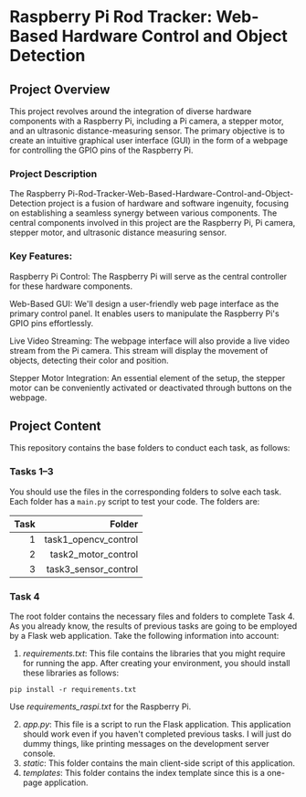 # Raspberry Pi Rod Tracker: Web-Based Hardware Control and Object Detection

## Project Overview
This project revolves around the integration of diverse hardware components with a Raspberry Pi, including a Pi camera, a stepper motor, and an ultrasonic distance-measuring sensor. The primary objective is to create an intuitive graphical user interface (GUI) in the form of a webpage for controlling the GPIO pins of the Raspberry Pi.

### Project Description
The Raspberry Pi-Rod-Tracker-Web-Based-Hardware-Control-and-Object-Detection project is a fusion of hardware and software ingenuity, focusing on establishing a seamless synergy between various components. The central components involved in this project are the Raspberry Pi, Pi camera, stepper motor, and ultrasonic distance measuring sensor.

### Key Features:

Raspberry Pi Control: The Raspberry Pi will serve as the central controller for these hardware components.

Web-Based GUI: We'll design a user-friendly web page interface as the primary control panel. It enables users to manipulate the Raspberry Pi's GPIO pins effortlessly.

Live Video Streaming: The webpage interface will also provide a live video stream from the Pi camera. This stream will display the movement of objects, detecting their color and position.

Stepper Motor Integration: An essential element of the setup, the stepper motor can be conveniently activated or deactivated through buttons on the webpage.
## Project Content

This repository contains the base folders to conduct each task, as follows:

### Tasks 1–3

You should use the files in the corresponding folders to solve each task. Each folder has a `main.py` script to test your code. The folders are:

| Task |               Folder |
|-----:|---------------------:|
|   1  | task1_opencv_control  |
|   2  | task2_motor_control |
|   3  | task3_sensor_control |

### Task 4

The root folder contains the necessary files and folders to complete Task 4. As you already know, the results of previous tasks are going to be employed by a Flask web application. Take the following information into account:

1. *requirements.txt*: This file contains the libraries that you might require for running the app. After creating your environment, you should install these libraries as follows:

```
pip install -r requirements.txt
```

Use *requirements_raspi.txt* for the Raspberry Pi.

2. *app.py*: This file is a script to run the Flask application. This application should work even if you haven't completed previous tasks. I will just do dummy things, like printing messages on the development server console.
3. *static*: This folder contains the main client-side script of this application.
4. *templates*: This folder contains the index template since this is a one-page application.
